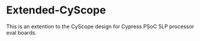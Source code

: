 # Extended-CyScope
This is an extention to the CyScope design for Cypress PSoC 5LP processor eval boards.
